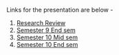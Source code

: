 Links for the presentation are below -

1. [Research Review](https://www.canva.com/design/DAGU4mSG-FU/hsuyHK0zFNUZulrMlLrHgg/edit?utm_content=DAGU4mSG-FU&utm_campaign=designshare&utm_medium=link2&utm_source=sharebutton)
2. [Semester 9 End sem](https://www.canva.com/design/DAGX9sSD1ic/2Rs0baLR-9rJMfSQByPHRg/edit?utm_content=DAGX9sSD1ic&utm_campaign=designshare&utm_medium=link2&utm_source=sharebutton)
3. [Semester 10 Mid sem](https://www.canva.com/design/DAGgrZ61FAQ/9w-N5hlV9B-JoHBnAqLT6g/edit?utm_content=DAGgrZ61FAQ&utm_campaign=designshare&utm_medium=link2&utm_source=sharebutton)
4. [Semester 10 End sem](https://www.canva.com/design/DAGmmvvSTjg/Q7qphPwp7ENj7lCgf4qsSA/edit?utm_content=DAGmmvvSTjg&utm_campaign=designshare&utm_medium=link2&utm_source=sharebutton)
